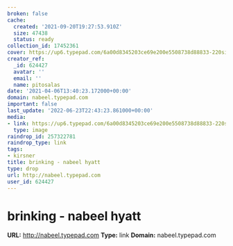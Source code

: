 ```yaml
---
broken: false
cache:
  created: '2021-09-20T19:27:53.910Z'
  size: 47438
  status: ready
collection_id: 17452361
cover: https://up6.typepad.com/6a00d8345203ce69e200e5508738d88833-220si
creator_ref:
  _id: 624427
  avatar: ''
  email: ''
  name: pitosalas
date: '2021-04-06T13:40:23.172000+00:00'
domain: nabeel.typepad.com
important: false
last_update: '2022-06-23T22:43:23.861000+00:00'
media:
- link: https://up6.typepad.com/6a00d8345203ce69e200e5508738d88833-220si
  type: image
raindrop_id: 257322781
raindrop_type: link
tags:
- kirsner
title: brinking - nabeel hyatt
type: drop
url: http://nabeel.typepad.com
user_id: 624427
---
```


# brinking - nabeel hyatt

**URL:** http://nabeel.typepad.com
**Type:** link
**Domain:** nabeel.typepad.com
